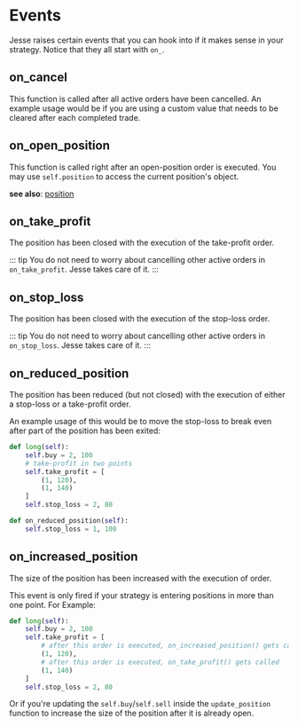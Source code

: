 # Events

Jesse raises certain events that you can hook into if it makes sense in your strategy. Notice that they all start with `on_`.

## on_cancel
This function is called after all active orders have been cancelled. An example usage would be if you are using a custom value that needs to be cleared after each completed trade. 

## on_open_position
This function is called right after an open-position order is executed. You may use `self.position` to access the current position's object. 

**see also**: [position](strategies/api.html#position)

## on_take_profit
The position has been closed with the execution of the take-profit order. 

::: tip 
You do not need to worry about cancelling other active orders in `on_take_profit`. Jesse takes care of it. 
:::

## on_stop_loss
The position has been closed with the execution of the stop-loss order. 

::: tip 
You do not need to worry about cancelling other active orders in `on_stop_loss`. Jesse takes care of it. 
:::

## on_reduced_position
The position has been reduced (but not closed) with the execution of either a stop-loss or a take-profit order. 

An example usage of this would be to move the stop-loss to break even after part of the position has been exited: 

```py 
def long(self):
    self.buy = 2, 100
    # take-profit in two points
    self.take_profit = [
        (1, 120), 
        (1, 140)
    ]
    self.stop_loss = 2, 80

def on_reduced_position(self):
    self.stop_loss = 1, 100
```

## on_increased_position
The size of the position has been increased with the execution of order. 

This event is only fired if your strategy is entering positions in more than one point. For Example: 
```py
def long(self):
    self.buy = 2, 100
    self.take_profit = [
        # after this order is executed, on_increased_position() gets called
        (1, 120), 
        # after this order is executed, on_take_profit() gets called
        (1, 140)
    ]
    self.stop_loss = 2, 80
```

Or if you're updating the `self.buy`/`self.sell` inside the `update_position` function to increase the size of the position after it is already open.
